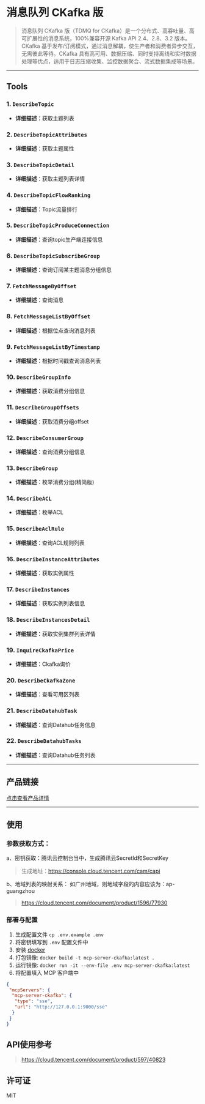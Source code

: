 # 消息队列 CKafka 版
> 消息队列 CKafka 版（TDMQ for CKafka）是一个分布式、高吞吐量、高可扩展性的消息系统，100%兼容开源 Kafka API 2.4、2.8、3.2 版本。CKafka 基于发布/订阅模式，通过消息解耦，使生产者和消费者异步交互，无需彼此等待。CKafka 具有高可用、数据压缩、同时支持离线和实时数据处理等优点，适用于日志压缩收集、监控数据聚合、流式数据集成等场景。

---

## Tools

### 1. `DescribeTopic`
- **详细描述**：获取主题列表

### 2. `DescribeTopicAttributes`
- **详细描述**：获取主题属性

### 3. `DescribeTopicDetail`
- **详细描述**：获取主题列表详情

### 4. `DescribeTopicFlowRanking`
- **详细描述**：Topic流量排行

### 5. `DescribeTopicProduceConnection`
- **详细描述**：查询topic生产端连接信息

### 6. `DescribeTopicSubscribeGroup`
- **详细描述**：查询订阅某主题消息分组信息

### 7. `FetchMessageByOffset`
- **详细描述**：查询消息

### 8. `FetchMessageListByOffset`
- **详细描述**：根据位点查询消息列表

### 9. `FetchMessageListByTimestamp`
- **详细描述**：根据时间戳查询消息列表

### 10. `DescribeGroupInfo`
- **详细描述**：获取消费分组信息

### 11. `DescribeGroupOffsets`
- **详细描述**：获取消费分组offset

### 12. `DescribeConsumerGroup`
- **详细描述**：查询消费分组信息

### 13. `DescribeGroup`
- **详细描述**：枚举消费分组(精简版)

### 14. `DescribeACL`
- **详细描述**：枚举ACL

### 15. `DescribeAclRule`
- **详细描述**：查询ACL规则列表

### 16. `DescribeInstanceAttributes`
- **详细描述**：获取实例属性

### 17. `DescribeInstances`
- **详细描述**：获取实例列表信息

### 18. `DescribeInstancesDetail`
- **详细描述**：获取实例集群列表详情

### 19. `InquireCkafkaPrice`
- **详细描述**：Ckafka询价

### 20. `DescribeCkafkaZone`
- **详细描述**：查看可用区列表

### 21. `DescribeDatahubTask`
- **详细描述**：查询Datahub任务信息

### 22. `DescribeDatahubTasks`
- **详细描述**：查询Datahub任务列表




---

## 产品链接
[点击查看产品详情](https://cloud.tencent.com/product/ckafka)

---

## 使用


### 参数获取方式：

a、密钥获取：腾讯云控制台当中，生成腾讯云SecretId和SecretKey
> 生成地址：https://console.cloud.tencent.com/cam/capi

b、地域列表的映射关系：
如广州地域，则地域字段的内容应该为：ap-guangzhou
> https://cloud.tencent.com/document/product/1596/77930

### 部署与配置
1. 生成配置文件
   `cp .env.example .env`
2. 将密钥填写到 `.env` 配置文件中
3. 安装 [docker](https://www.docker.com/)
4. 打包镜像: `docker build -t mcp-server-ckafka:latest .`
5. 运行镜像: `docker run -it --env-file .env mcp-server-ckafka:latest`
6. 将配置填入 MCP 客户端中
```json
{
 "mcpServers": {
  "mcp-server-ckafka": {
   "type": "sse",
   "url": "http://127.0.0.1:9000/sse"
  }
 }
}
```


## API使用参考

>https://cloud.tencent.com/document/product/597/40823



## 许可证

MIT
